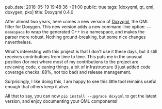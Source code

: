 pub_date: 2018-05-19 19:48:36 +01:00
public: true
tags: [doxyqml, qt, qml, doxygen, pko]
title: Doxyqml 0.4.0

After almost two years, here comes a new version of [Doxyqml](/projects/doxyqml), the QML filter for Doxygen. This new version adds a new command-line option: `--namespace` to wrap the generated C++ in a namespace, and makes the parser more robust. Nothing ground-breaking, but some nice changes nevertheless.

<!-- break -->

What's interesting with this project is that I don't use it these days, but it still receives contributions from time to time. This puts me in the unusual position (for me) where most of my contributions to the project are reviewing code, cleaning things, a bit of infrastructure (I just added code coverage checks: 88%, not too bad) and release management.

Surprisingly, I like doing this, I am happy to see this little tool remains useful enough that others keep it alive.

All that to say, you can now `pip install --upgrade doxyqml` to get the latest version, and enjoy documenting your QML components!
